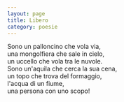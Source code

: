 ```yaml
---
layout: page
title: Libero
category: poesie
---
```


Sono un palloncino che vola via,  
una mongolfiera che sale in cielo,  
un uccello che vola tra le nuvole.  
Sono un'aquila che cerca la sua cena,  
un topo che trova del formaggio,  
l'acqua di un fiume,  
una persona con uno scopo!  
